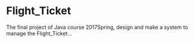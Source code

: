 # Flight_Ticket
The final project of Java course 2017Spring, design and make a system to manage the Flight_Ticket...
